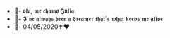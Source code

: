 - 👺- 𝖔𝖑𝖆, 𝖒𝖊 𝖈𝖍𝖆𝖒𝖔 𝕵𝖚𝖑𝖎𝖆
- 👺- 𝕴´𝖛𝖊 𝖆𝖑𝖜𝖆𝖞𝖘 𝖇𝖊𝖊𝖓 𝖆 𝖉𝖗𝖊𝖆𝖒𝖊𝖗 𝖙𝖍𝖆𝖙´𝖘 𝖜𝖍𝖆𝖙 𝖐𝖊𝖊𝖕𝖘 𝖒𝖊 𝖆𝖑𝖎𝖛𝖊
- 👺- 04/05/2020✝️❤️

